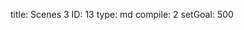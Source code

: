 title:          Scenes 3
ID:             13
type:           md
compile:        2
setGoal:        500


